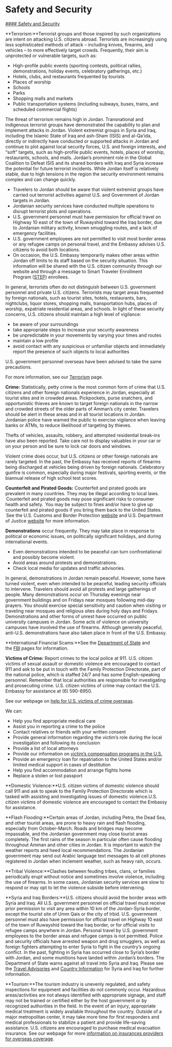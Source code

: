 # Safety and Security

[#### Safety and Security](javascript:void(0); "Safety and Security")

**Terrorism:**Terrorist groups and those inspired by such organizations are intent on attacking U.S. citizens abroad. Terrorists are increasingly using less sophisticated methods of attack – including knives, firearms, and vehicles – to more effectively target crowds. Frequently, their aim is unprotected or vulnerable targets, such as:

* High-profile public events (sporting contests, political rallies, demonstrations, holiday events, celebratory gatherings, etc.)
* Hotels, clubs, and restaurants frequented by tourists
* Places of worship
* Schools
* Parks
* Shopping malls and markets
* Public transportation systems (including subways, buses, trains, and scheduled commercial flights)

The threat of terrorism remains high in Jordan. Transnational and indigenous terrorist groups have demonstrated the capability to plan and implement attacks in Jordan. Violent extremist groups in Syria and Iraq, including the Islamic State of Iraq and ash-Sham (ISIS) and al-Qa’ida, directly or indirectly have conducted or supported attacks in Jordan and continue to plot against local security forces, U.S. and foreign interests, and “soft” targets, such as high-profile public events, hotels, places of worship, restaurants, schools, and malls. Jordan’s prominent role in the Global Coalition to Defeat ISIS and its shared borders with Iraq and Syria increase the potential for future terrorist incidents. While Jordan itself is relatively stable, due to high tensions in the region the security environment remains complex and can change quickly.

* Travelers to Jordan should be aware that violent extremist groups have carried out terrorist activities against U.S. and Government of Jordan targets in Jordan.
* Jordanian security services have conducted multiple operations to disrupt terrorist plots and operations.
* U.S. government personnel must have permission for official travel on Highway 10 east of the town of Ruwayshid toward the Iraq border, due to Jordanian military activity, known smuggling routes, and a lack of emergency facilities.
* U.S. government employees are not permitted to visit most border areas or any refugee camps on personal travel, and the Embassy advises U.S. citizens to avoid both locations.
* On occasion, the U.S. Embassy temporarily makes other areas within Jordan off limits to its staff based on the security situation. This information will be shared with the U.S. citizen community through our website and through a message to Smart Traveler Enrollment Program ([STEP](https://step.state.gov/step/)) enrollees.

In general, terrorists often do not distinguish between U.S. government personnel and private U.S. citizens. Terrorists may target areas frequented by foreign nationals, such as tourist sites, hotels, restaurants, bars, nightclubs, liquor stores, shopping malls, transportation hubs, places of worship, expatriate residential areas, and schools. In light of these security concerns, U.S. citizens should maintain a high level of vigilance:

* be aware of your surroundings
* take appropriate steps to increase your security awareness
* be unpredictable in your movements by varying your times and routes
* maintain a low profile
* avoid contact with any suspicious or unfamiliar objects and immediately report the presence of such objects to local authorities

U.S. government personnel overseas have been advised to take the same precautions.

For more information, see our [Terrorism](https://travel.state.gov/content/travel/en/international-travel/emergencies/terrorism.html) page.

**Crime:** Statistically, petty crime is the most common form of crime that U.S. citizens and other foreign nationals experience in Jordan, especially at tourist sites and in crowded areas. Pickpockets, purse snatchers, and opportunistic thieves are known to target foreign nationals in the narrow and crowded streets of the older parts of Amman’s city center. Travelers should be alert in these areas and in all tourist locations in Jordan. Jordanian police have warned the public to exercise vigilance when leaving banks or ATMs, to reduce likelihood of targeting by thieves.

Thefts of vehicles, assaults, robbery, and attempted residential break-ins have also been reported. Take care not to display valuables in your car or on your person and be sure to lock car doors and windows.

Violent crime does occur, but U.S. citizens or other foreign nationals are rarely targeted. In the past, the Embassy has received reports of firearms being discharged at vehicles being driven by foreign nationals. Celebratory gunfire is common, especially during major festivals, sporting events, or the biannual release of high school test scores.

**Counterfeit and Pirated Goods:** Counterfeit and pirated goods are prevalent in many countries. They may be illegal according to local laws.  Counterfeit and pirated goods may pose significant risks to consumer health and safety.  You may be subject to fines and/or have to give up counterfeit and pirated goods if you bring them back to the United States.  See the U.S. Customs and Border Protection [website](https://www.cbp.gov/trade/fakegoodsrealdangers#:~:text=It%20is%20illegal%20to%20purchase%20counterfeit%20goods.%20Bringing,activities%2C%20such%20as%20forced%20labor%20or%20human%20trafficking.) and U.S. Department of Justice [website](https://www.justice.gov/criminal/criminal-ccips) for more information.

**Demonstrations** occur frequently. They may take place in response to political or economic issues, on politically significant holidays, and during international events.

* Even demonstrations intended to be peaceful can turn confrontational and possibly become violent.
* Avoid areas around protests and demonstrations.
* Check local media for updates and traffic advisories.

In general, demonstrations in Jordan remain peaceful. However, some have turned violent, even when intended to be peaceful, leading security officials to intervene. Travelers should avoid all protests and large gatherings of people. Many demonstrations occur on Thursday evenings near government buildings and on Fridays near mosques following mid-day prayers. You should exercise special sensitivity and caution when visiting or traveling near mosques and religious sites during holy days and Fridays. Demonstrations and other forms of unrest have occurred on public university campuses in Jordan. Some acts of violence on university campuses have involved the use of firearms. Although generally peaceful, anti-U.S. demonstrations have also taken place in front of the U.S. Embassy.

**International Financial Scams:**See the [Department of State](https://travel.state.gov/content/travel/en/international-travel/emergencies/international-financial-scams.html) and the [FBI](https://www.fbi.gov/scams-and-safety/common-scams-and-crimes) pages for information.

**Victims of Crime:** Report crimes to the local police at 911. U.S. citizen victims of sexual assault or domestic violence are encouraged to contact 911 and ask to be put in touch with the Family Protection Directorate, part of the national police, which is staffed 24/7 and has some English-speaking personnel. Remember that local authorities are responsible for investigating and prosecuting crime. U.S. citizen victims of crime may contact the U.S. Embassy for assistance at (6) 590-6950.

See our webpage on [help for U.S. victims of crime overseas](https://travel.state.gov/content/travel/en/international-travel/emergencies/crime.html).

We can:

* Help you find appropriate medical care
* Assist you in reporting a crime to the police
* Contact relatives or friends with your written consent
* Provide general information regarding the victim’s role during the local investigation and following its conclusion
* Provide a list of local attorneys
* Provide our information on [victim’s compensation programs in the U.S.](https://travel.state.gov/content/travel/en/international-travel/emergencies/crime.html)
* Provide an emergency loan for repatriation to the United States and/or limited medical support in cases of destitution
* Help you find accommodation and arrange flights home
* Replace a stolen or lost passport

**Domestic Violence:**U.S. citizen victims of domestic violence should call 911 and ask to speak to the Family Protection Directorate which is tasked with assisting and investigating issues of domestic violence.U.S. citizen victims of domestic violence are encouraged to contact the Embassy for assistance.

**Flash Flooding:**Certain areas of Jordan, including Petra, the Dead Sea, and other tourist areas, are prone to heavy rain and flash flooding, especially from October-March. Roads and bridges may become impassable, and the Jordanian government may close tourist areas completely. The first rains of the season in particular often cause flooding throughout Amman and other cities in Jordan. It is important to watch the weather reports and heed local recommendations. The Jordanian government may send out Arabic language text messages to all cell phones registered in Jordan when inclement weather, such as heavy rain, occurs.

**Tribal Violence:**Clashes between feuding tribes, clans, or families periodically erupt without notice and sometimes involve violence, including the use of firearms. In some cases, Jordanian security services are slow to respond or may opt to let the violence subside before intervening.

**Syria and Iraq Borders:**U.S. citizens should avoid the border areas with Syria and Iraq. All U.S. government personnel on official travel must receive prior permission to visit any area within 10 km of the Jordan-Syria border, except the tourist site of Umm Qais or the city of Irbid. U.S. government personnel must also have permission for official travel on Highway 10 east of the town of Ruwayshid toward the Iraq border, or for official visits to refugee camps anywhere in Jordan. Personal travel by U.S. government employees to the border areas and refugee camps is not permitted. Police and security officials have arrested weapon and drug smugglers, as well as foreign fighters attempting to enter Syria to fight in the country’s ongoing conflict. In the past, fighting in Syria has occurred close to Syria’s border with Jordan, and some munitions have landed within Jordan’s borders. The Department of State warns against all travel into Syria and Iraq. Please see the [Travel Advisories](https://travel.state.gov/content/travel/en/traveladvisories/traveladvisories.html/) and [Country Information](https://travel.state.gov/content/travel/en/international-travel.html) for Syria and Iraq for further information.

**Tourism:**The tourism industry is unevenly regulated, and safety inspections for equipment and facilities do not commonly occur. Hazardous areas/activities are not always identified with appropriate signage, and staff may not be trained or certified either by the host government or by recognized authorities in the field. In the event of an injury, appropriate medical treatment is widely available throughout the country. Outside of a major metropolitan center, it may take more time for first responders and medical professionals to stabilize a patient and provide life-saving assistance. U.S. citizens are encouraged to purchase medical evacuation insurance. See our webpage for more [information on insurances providers for overseas coverage](https://travel.state.gov/content/travel/en/international-travel/before-you-go/your-health-abroad/Insurance_Coverage_Overseas.html).
